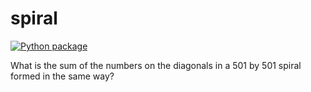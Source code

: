 # spiral

[![Python package](https://github.com/vcu-tact/spiral2/actions/workflows/pytest.yml/badge.svg)](https://github.com/vcu-tact/spiral2/actions/workflows/pytest.yml)

What is the sum of the numbers on the diagonals in a 501 by 501 spiral formed in the same way?

